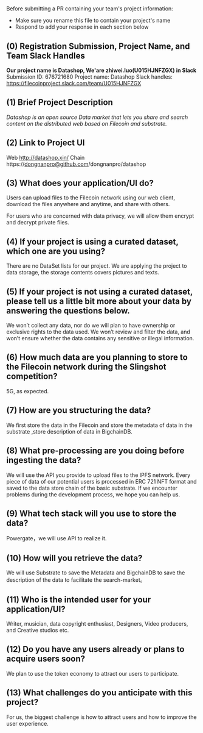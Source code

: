 # <Project Name>

Before submitting a PR containing your team's project information:
- Make sure you rename this file to contain your project's name
- Respond to add your response in each section below

## (0) Registration Submission, Project Name, and Team Slack Handles

**Our project name is Datashop, We'are zhiwei.luo(U015HJNFZGX) in Slack**
Submission ID: 676721680
Project name: Datashop
Slack handles: https://filecoinproject.slack.com/team/U015HJNFZGX

## (1) Brief Project Description

*Datashop is an open source Data market that lets you share and search content on the distributed web based on Filecoin and substrate.*

## (2) Link to Project UI

Web http://datashop.xin/
Chain https://dongnanpro@github.com/dongnanpro/datashop

## (3) What does your application/UI do?

Users can upload files to the Filecoin network using our web client, download the files anywhere and anytime, and share with others.

For users who are concerned with data privacy, we will allow them encrypt and decrypt private files.

## (4) If your project is using a curated dataset, which one are you using?

There are no DataSet lists for our project. We are applying the project to data storage, the storage contents covers pictures and texts.

## (5) If your project is not using a curated dataset, please tell us a little bit more about your data by answering the questions below.

We won’t collect any data, nor do we will plan to have ownership or exclusive rights to the data used. We won’t review and filter the data, and won’t ensure whether the data contains any sensitive or illegal information.

## (6) How much data are you planning to store to the Filecoin network during the Slingshot competition?

5G, as expected.

## (7) How are you structuring the data?

We first store the data in the Filecoin and store the metadata of data in the substrate ,store description of data in BigchainDB.

## (8) What pre-processing are you doing before ingesting the data?

We will use the API you provide to upload files to the IPFS network. 
Every piece of data of our potential users is processed in ERC 721 NFT format and saved to the data store chain of the basic substrate.
If we encounter problems during the development process, we hope you can help us.

## (9)  What tech stack will you use to store the data?

Powergate，we will use API to realize it.

## (10) How will you retrieve the data?

We will use Substrate to save the Metadata and BigchainDB to save the description of the data to facilitate the search-market。

## (11) Who is the intended user for your application/UI?

Writer, musician, data copyright enthusiast, Designers, Video producers, and Creative studios etc.

## (12) Do you have any users already or plans to acquire users soon?

We plan to use the token economy to attract our users to participate.

## (13) What challenges do you anticipate with this project?

For us, the biggest challenge is how to attract users and how to improve the user experience.